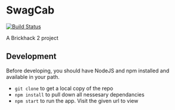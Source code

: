 # SwagCab
[![Build Status](https://travis-ci.org/nicolasmccurdy/swag-cab.svg?branch=master)](https://travis-ci.org/nicolasmccurdy/swag-cab)

A Brickhack 2 project

## Development

Before developing, you should have NodeJS and npm installed and available in your path.

- `git clone` to get a local copy of the repo
- `npm install` to pull down all nessesary dependancies
- `npm start` to run the app. Visit the given url to view
